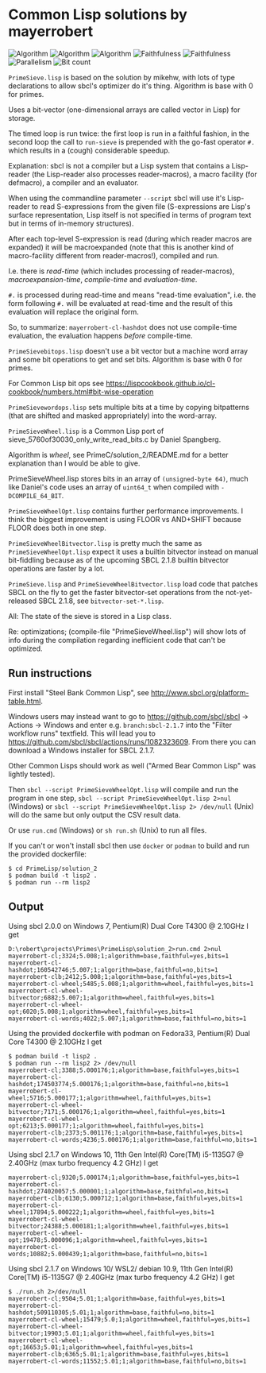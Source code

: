 # Common Lisp solutions by mayerrobert

![Algorithm](https://img.shields.io/badge/Algorithm-base-green)
![Algorithm](https://img.shields.io/badge/Algorithm-wheel-yellowgreen)
![Algorithm](https://img.shields.io/badge/Algorithm-other-yellowgreen)
![Faithfulness](https://img.shields.io/badge/Faithful-yes-green)
![Faithfulness](https://img.shields.io/badge/Faithful-no-yellowgreen)
![Parallelism](https://img.shields.io/badge/Parallel-no-green)
![Bit count](https://img.shields.io/badge/Bits-1-green)

`PrimeSieve.lisp` is based on the solution by mikehw,
with lots of type declarations to allow sbcl's optimizer do it's thing.
Algorithm is base with 0 for primes.

Uses a bit-vector (one-dimensional arrays are called vector in Lisp)
for storage.

The timed loop is run twice: the first loop is run in a faithful fashion,
in the second loop the call to `run-sieve` is prepended with the go-fast operator `#.`
which results in a (cough) considerable speedup.

Explanation: sbcl is not a compiler but a Lisp system that contains
a Lisp-reader (the Lisp-reader also processes reader-macros),
a macro facility (for defmacro),
a compiler
and an evaluator.

When using the commandline parameter `--script`
sbcl will use it's Lisp-reader to read S-expressions from the given file
(S-expressions are Lisp's surface representation,
Lisp itself is not specified in terms of program text but in terms of in-memory structures).

After each top-level S-expression is read (during which reader macros are expanded)
it will be macroexpanded (note that this is another kind of macro-facility different from reader-macros!),
compiled and run.

I.e. there is *read-time* (which includes processing of reader-macros),
*macroexpansion-time*,
*compile-time* and
*evaluation-time*.

`#.` is processed during read-time and means "read-time evaluation",
i.e. the form following `#.` will be evaluated at read-time
and the result of this evaluation will replace the original form.

So, to summarize: `mayerrobert-cl-hashdot` does not use compile-time evaluation,
the evaluation happens *before* compile-time.


`PrimeSievebitops.lisp` doesn't use a bit vector but a machine word array and some bit operations to get and set bits.
Algorithm is base with 0 for primes.

For Common Lisp bit ops see https://lispcookbook.github.io/cl-cookbook/numbers.html#bit-wise-operation


`PrimeSievewordops.lisp` sets multiple bits at a time by copying bitpatterns (that are shifted and masked appropriately)
into the word-array.


`PrimeSieveWheel.lisp` is a Common Lisp port of sieve_5760of30030_only_write_read_bits.c
by Daniel Spangberg.

Algorithm is _wheel_, see PrimeC/solution_2/README.md for a better explanation than I would be able to give.

PrimeSieveWheel.lisp stores bits in an array of `(unsigned-byte 64)`,
much like Daniel's code uses an array of `uint64_t` when compiled with `-DCOMPILE_64_BIT`.


`PrimeSieveWheelOpt.lisp` contains further performance improvements.
I think the biggest improvement is using FLOOR vs AND+SHIFT
because FLOOR does both in one step.


`PrimeSieveWheelBitvector.lisp` is pretty much the same as `PrimeSieveWheelOpt.lisp`
expect it uses a builtin bitvector instead on manual bit-fiddling
because as of the upcoming SBCL 2.1.8 builtin bitvector operations are faster by a lot.


`PrimeSieve.lisp` and `PrimeSieveWheelBitvector.lisp` load code that patches SBCL on the fly
to get the faster bitvector-set operations from the not-yet-released SBCL 2.1.8, see `bitvector-set-*.lisp`.


All: The state of the sieve is stored in a Lisp class.


Re: optimizations; (compile-file "PrimeSieveWheel.lisp") will show lots of info during the compilation
regarding inefficient code that can't be optimized.

## Run instructions

First install "Steel Bank Common Lisp", see http://www.sbcl.org/platform-table.html.

Windows users may instead want to go to https://github.com/sbcl/sbcl -> Actions -> Windows
and enter e.g. `branch:sbcl-2.1.7` into the "Filter workflow runs" textfield.
This will lead you to https://github.com/sbcl/sbcl/actions/runs/1082323609.
From there you can download a Windows installer for SBCL 2.1.7.

Other Common Lisps should work as well ("Armed Bear Common Lisp" was lightly tested).

Then
`sbcl --script PrimeSieveWheelOpt.lisp` will compile and run the program in one step,
`sbcl --script PrimeSieveWheelOpt.lisp 2>nul` (Windows) or
`sbcl --script PrimeSieveWheelOpt.lisp 2> /dev/null` (Unix)
will do the same but only output the CSV result data.

Or use `run.cmd` (Windows) or `sh run.sh` (Unix) to run all files.

If you can't or won't install sbcl then use `docker` or `podman` to build and run the provided dockerfile:

    $ cd PrimeLisp/solution_2
    $ podman build -t lisp2 .
    $ podman run --rm lisp2

## Output

Using sbcl 2.0.0 on Windows 7, Pentium(R) Dual Core T4300 @ 2.10GHz I get

    D:\robert\projects\Primes\PrimeLisp\solution_2>run.cmd 2>nul
    mayerrobert-cl;3324;5.008;1;algorithm=base,faithful=yes,bits=1
    mayerrobert-cl-hashdot;160542746;5.007;1;algorithm=base,faithful=no,bits=1
    mayerrobert-clb;2412;5.008;1;algorithm=base,faithful=yes,bits=1
    mayerrobert-cl-wheel;5485;5.008;1;algorithm=wheel,faithful=yes,bits=1
    mayerrobert-cl-wheel-bitvector;6882;5.007;1;algorithm=wheel,faithful=yes,bits=1
    mayerrobert-cl-wheel-opt;6020;5.008;1;algorithm=wheel,faithful=yes,bits=1
    mayerrobert-cl-words;4022;5.007;1;algorithm=base,faithful=no,bits=1


Using the provided dockerfile with podman on Fedora33, Pentium(R) Dual Core T4300 @ 2.10GHz I get

    $ podman build -t lisp2 .
    $ podman run --rm lisp2 2> /dev/null
    mayerrobert-cl;3388;5.000176;1;algorithm=base,faithful=yes,bits=1
    mayerrobert-cl-hashdot;174503774;5.000176;1;algorithm=base,faithful=no,bits=1
    mayerrobert-cl-wheel;5716;5.000177;1;algorithm=wheel,faithful=yes,bits=1
    mayerrobert-cl-wheel-bitvector;7171;5.000176;1;algorithm=wheel,faithful=yes,bits=1
    mayerrobert-cl-wheel-opt;6213;5.000177;1;algorithm=wheel,faithful=yes,bits=1
    mayerrobert-clb;2373;5.001176;1;algorithm=base,faithful=yes,bits=1
    mayerrobert-cl-words;4236;5.000176;1;algorithm=base,faithful=no,bits=1


Using sbcl 2.1.7 on Windows 10, 11th Gen Intel(R) Core(TM) i5-1135G7 @ 2.40GHz (max turbo frequency 4.2 GHz) I get

    mayerrobert-cl;9320;5.000174;1;algorithm=base,faithful=yes,bits=1
    mayerrobert-cl-hashdot;274020057;5.000001;1;algorithm=base,faithful=no,bits=1
    mayerrobert-clb;6130;5.000712;1;algorithm=base,faithful=yes,bits=1
    mayerrobert-cl-wheel;17894;5.000222;1;algorithm=wheel,faithful=yes,bits=1
    mayerrobert-cl-wheel-bitvector;24388;5.000181;1;algorithm=wheel,faithful=yes,bits=1
    mayerrobert-cl-wheel-opt;19478;5.000096;1;algorithm=wheel,faithful=yes,bits=1
    mayerrobert-cl-words;10882;5.000439;1;algorithm=base,faithful=no,bits=1


Using sbcl 2.1.7 on Windows 10/ WSL2/ debian 10.9, 11th Gen Intel(R) Core(TM) i5-1135G7 @ 2.40GHz (max turbo frequency 4.2 GHz) I get

    $ ./run.sh 2>/dev/null
    mayerrobert-cl;9504;5.01;1;algorithm=base,faithful=yes,bits=1
    mayerrobert-cl-hashdot;509110305;5.01;1;algorithm=base,faithful=no,bits=1
    mayerrobert-cl-wheel;15479;5.0;1;algorithm=wheel,faithful=yes,bits=1
    mayerrobert-cl-wheel-bitvector;19903;5.01;1;algorithm=wheel,faithful=yes,bits=1
    mayerrobert-cl-wheel-opt;16653;5.01;1;algorithm=wheel,faithful=yes,bits=1
    mayerrobert-clb;6365;5.01;1;algorithm=base,faithful=yes,bits=1
    mayerrobert-cl-words;11552;5.01;1;algorithm=base,faithful=no,bits=1

